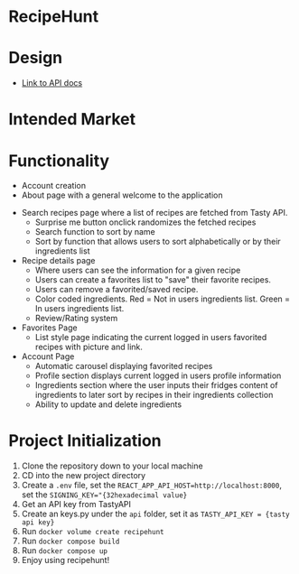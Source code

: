 # RecipeHunt

# Design

-   [Link to API docs](docs/api.md)

# Intended Market

# Functionality

-   Account creation
-   About page with a general welcome to the application

*   Search recipes page where a list of recipes are fetched from Tasty API.
    -   Surprise me button onclick randomizes the fetched recipes
    -   Search function to sort by name
    -   Sort by function that allows users to sort alphabetically or by their ingredients list
*   Recipe details page
    -   Where users can see the information for a given recipe
    -   Users can create a favorites list to "save" their favorite recipes.
    -   Users can remove a favorited/saved recipe.
    -   Color coded ingredients. Red = Not in users ingredients list. Green = In users ingredients list.
    -   Review/Rating system
*   Favorites Page
    -   List style page indicating the current logged in users favorited recipes with picture and link.
*   Account Page
    -   Automatic carousel displaying favorited recipes
    -   Profile section displays current logged in users profile information
    -   Ingredients section where the user inputs their fridges content of ingredients to later sort by recipes in their ingredients collection
    -   Ability to update and delete ingredients

# Project Initialization

1. Clone the repository down to your local machine
2. CD into the new project directory
3. Create a `.env` file, set the `REACT_APP_API_HOST=http://localhost:8000`,
   set the `SIGNING_KEY="{32hexadecimal value}`
4. Get an API key from TastyAPI
5. Create an keys.py under the `api` folder, set it as `TASTY_API_KEY = {tasty api key}`
6. Run `docker volume create recipehunt`
7. Run `docker compose build`
8. Run `docker compose up`
9. Enjoy using recipehunt!
